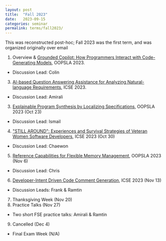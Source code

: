 ```yaml
---
layout: post
title:  "Fall 2023"
date:   2023-09-15
categories: seminar
permalink: terms/fall2023/
---
```


This was reconstructed post-hoc; Fall 2023 was the first term, and was organized originally over email

1. Overview & [Grounded Copilot: How Programmers Interact with Code-Generating Models](https://dl.acm.org/doi/10.1145/3586030), OOPSLA 2023.
  - Discussion Lead: Colin
3. [AI-based Question Answering Assistance for Analyzing Natural-language Requirements](https://orbilu.uni.lu/bitstream/10993/53814/1/ICSE23.pdf), ICSE 2023.
  - Discussion Lead: Amirali 
3. [Explainable Program Synthesis by Localizing Specifications](https://dl.acm.org/doi/10.1145/3622874), OOPSLA 2023 (Oct 23)
  - Discussion Lead: Ismail
4. ["STILL AROUND": Experiences and Survival Strategies of Veteran Women Software Developers](https://dl.acm.org/doi/10.1109/ICSE48619.2023.00103), ICSE 2023 (Oct 30)
  - Discussion Lead: Chaewon
5. [Reference Capabilities for Flexible Memory Management](https://dl.acm.org/doi/10.1145/3622846), OOPSLA 2023 (Nov 6)
  - Discussion Lead: Chris
6. [Developer-Intent Driven Code Comment Generation](https://arxiv.org/abs/2302.07055), ICSE 2023 (Nov 13)
  - Discussion Leads: Frank & Ramtin
7. Thanksgiving Week (Nov 20)
8. Practice Talks (Nov 27)
  - Two short FSE practice talks: Amirali & Ramtin
9. Cancelled (Dec 4)
- Final Exam Week (N/A)
